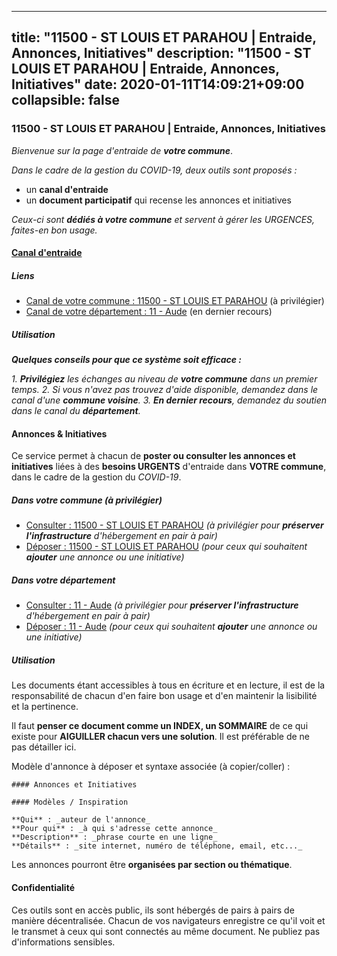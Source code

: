 
---
title: "11500 - ST LOUIS ET PARAHOU | Entraide, Annonces, Initiatives"
description: "11500 - ST LOUIS ET PARAHOU | Entraide, Annonces, Initiatives"
date: 2020-01-11T14:09:21+09:00
collapsible: false
---

### 11500 - ST LOUIS ET PARAHOU | Entraide, Annonces, Initiatives

_Bienvenue sur la page d'entraide de **votre commune**_.

_Dans le cadre de la gestion du COVID-19, deux outils sont proposés :_

- un **canal d'entraide**
- un **document participatif** qui recense les annonces et initiatives

_Ceux-ci sont **dédiés à votre commune** et servent à gérer les URGENCES, faites-en bon usage._

#### [Canal d'entraide](https://entraide.stopcoronavirus.tech/#/channel/11500_st-louis-et-parahou)

##### Liens

- [Canal de votre commune : 11500 	- ST LOUIS ET PARAHOU](https://entraide.stopcoronavirus.tech/#/channel/11500_st-louis-et-parahou) (à privilégier)
- [Canal de votre département : 11 	- Aude](https://entraide.stopcoronavirus.tech/#/channel/11_aude) (en dernier recours)

##### Utilisation

_**Quelques conseils pour que ce système soit efficace :**_

_1. **Privilégiez** les échanges au niveau de **votre commune** dans un premier temps._
_2. Si vous n'avez pas trouvez d'aide disponible, demandez dans le canal d'une **commune voisine**._
_3. **En dernier recours**, demandez du soutien dans le canal du **département**._

#### Annonces & Initiatives


Ce service permet à chacun de **poster ou consulter les annonces et initiatives** liées à des **besoins
URGENTS** d'entraide dans **VOTRE commune**, dans le cadre de la gestion du _COVID-19_.

##### Dans votre commune (à privilégier)

- [Consulter : 11500 	- ST LOUIS ET PARAHOU](https://docs.stopcoronavirus.tech/#/r/markdown/11500_st-louis-et-parahou/4XTTMDXJKq9NRywNPhTmHxqsuBcW2Ve3i8KUp5S6HysRimVqY) _(à privilégier pour **préserver l'infrastructure** d'hébergement en pair à pair)_
- [Déposer : 11500 	- ST LOUIS ET PARAHOU](https://docs.stopcoronavirus.tech/#/w/markdown/11500_st-louis-et-parahou/4XTTMDXJKq9NRywNPhTmHxqsuBcW2Ve3i8KUp5S6HysRimVqY-K3TgV2ExQPMkfZ77g71ECweYAXzsMk66K2nnr9a4gLFjuwdCtaFiRwCUKAgVGEZpfnGzcNa4NRGz3C7wkj28QDSV5QYoUsrwRDP6yGCGpWk3ca2JugsXNSb5QXpzwfM8ZLcXJxge) _(pour ceux qui souhaitent **ajouter** une annonce ou une initiative)_

##### Dans votre département

- [Consulter : 11 	- Aude](https://docs.stopcoronavirus.tech/#/r/markdown/11_aude/4XTTMAGp75xRqnHSCY5CHaiDgxDaUgXuTXvSZDHnY1JdjJiUk) _(à privilégier pour **préserver l'infrastructure** d'hébergement en pair à pair)_
- [Déposer : 11 	- Aude](https://docs.stopcoronavirus.tech/#/w/markdown/11_aude/4XTTMAGp75xRqnHSCY5CHaiDgxDaUgXuTXvSZDHnY1JdjJiUk-K3TgUenjCPDfs1W21bst2JvrPDW324QBfMvPid11puzXxXGQEeNw9p4QtfnUhSn4LYSwR6UDBQmdr3wFq2CDRGqNz2QynSm58zgCpz2PKP6Y24UTpxW22MudfeZ339ZPKnHm6XTr) _(pour ceux qui souhaitent **ajouter** une annonce ou une initiative)_


##### Utilisation

Les documents étant accessibles à tous en écriture et en lecture, il est de la
responsabilité de chacun d'en faire bon usage et d'en maintenir la lisibilité
et la pertinence.

Il faut **penser ce document comme un INDEX, un SOMMAIRE** de ce qui existe
pour **AIGUILLER chacun vers une solution**. Il est préférable de ne pas détailler ici.

Modèle d'annonce à déposer et syntaxe associée (à copier/coller) :

    #### Annonces et Initiatives

    #### Modèles / Inspiration

    **Qui** : _auteur de l'annonce_
    **Pour qui** : _à qui s'adresse cette annonce_
    **Description** : _phrase courte en une ligne_
    **Détails** : _site internet, numéro de téléphone, email, etc..._


Les annonces pourront être **organisées par section ou thématique**.

#### Confidentialité

Ces outils sont en accès public, ils sont hébergés de pairs à pairs de manière décentralisée.
Chacun de vos navigateurs enregistre ce qu'il voit et le transmet à ceux qui sont connectés au même document.
Ne publiez pas d'informations sensibles.

